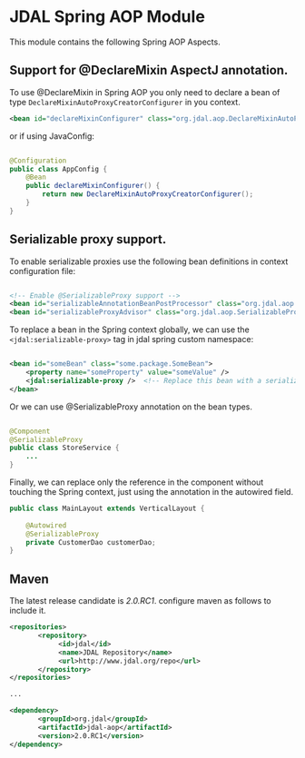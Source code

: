 # JDAL Spring AOP Module

This module contains the following Spring AOP Aspects.

## Support for @DeclareMixin AspectJ annotation.

To use @DeclareMixin in Spring AOP you only need to declare a bean of type  `DeclareMixinAutoProxyCreatorConfigurer`
in you context.

```xml
<bean id="declareMixinConfigurer" class="org.jdal.aop.DeclareMixinAutoProxyCreatorConfigurer" />

```
or if using JavaConfig:

```java

@Configuration
public class AppConfig {
    @Bean
    public declareMixinConfigurer() {
        return new DeclareMixinAutoProxyCreatorConfigurer();
    }
}

```

## Serializable proxy support.

To enable serializable proxies use the following bean definitions in context configuration file:

```xml

<!-- Enable @SerializableProxy support -->
<bean id="serializableAnnotationBeanPostProcessor" class="org.jdal.aop.config.SerializableAnnotationBeanPostProcessor" />
<bean id="serializableProxyAdvisor" class="org.jdal.aop.SerializableProxyAdvisor" scope="prototype"/>

```

To replace a bean in the Spring context globally, we can use the  `<jdal:serializable-proxy>` tag in jdal spring 
custom namespace:

```xml

<bean id="someBean" class="some.package.SomeBean">
    <property name="someProperty" value="someValue" />
    <jdal:serializable-proxy />  <!-- Replace this bean with a serializable proxy -->
</bean>

```

Or we can use @SerializableProxy annotation on the bean types.

```java

@Component
@SerializableProxy
public class StoreService {
    ...
}

```
Finally, we can replace only the reference in the component without touching the Spring context, just using the annotation in the autowired field.

```java
public class MainLayout extends VerticalLayout {
 
    @Autowired
    @SerializableProxy
    private CustomerDao customerDao;
}
```

## Maven

The latest release candidate is *2.0.RC1*. configure maven as follows to include it.

```xml 
<repositories>
       <repository>
            <id>jdal</id>
            <name>JDAL Repository</name>
            <url>http://www.jdal.org/repo</url>
       </repository>
</repositories>

...

<dependency>
       <groupId>org.jdal</groupId>
       <artifactId>jdal-aop</artifactId>
       <version>2.0.RC1</version>
</dependency>
```
